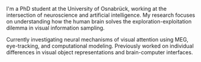 I'm a PhD student at the University of Osnabrück, working at the intersection of neuroscience and artificial intelligence. My research focuses on understanding how the human brain solves the exploration-exploitation dilemma in visual information sampling.

Currently investigating neural mechanisms of visual attention using MEG, eye-tracking, and computational modeling. Previously worked on individual differences in visual object representations and brain-computer interfaces.
